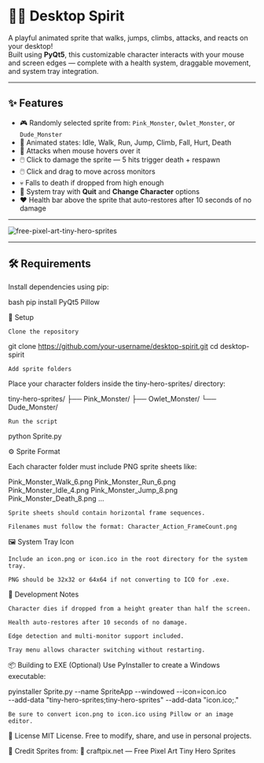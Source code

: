 # 🧙‍♂️ Desktop Spirit

A playful animated sprite that walks, jumps, climbs, attacks, and reacts on your desktop!  
Built using **PyQt5**, this customizable character interacts with your mouse and screen edges — complete with a health system, draggable movement, and system tray integration.

---

## ✨ Features

- 🎮 Randomly selected sprite from: `Pink_Monster`, `Owlet_Monster`, or `Dude_Monster`
- 🧠 Animated states: Idle, Walk, Run, Jump, Climb, Fall, Hurt, Death
- 🐁 Attacks when mouse hovers over it
- 🖱️ Click to damage the sprite — 5 hits trigger death + respawn
- 🖱️ Click and drag to move across monitors
- 💀 Falls to death if dropped from high enough
- 📌 System tray with **Quit** and **Change Character** options
- ❤️ Health bar above the sprite that auto-restores after 10 seconds of no damage

---

![free-pixel-art-tiny-hero-sprites](https://github.com/user-attachments/assets/0a7ef025-efb1-4d22-b8cf-ed6ad3a32a74)

---

## 🛠 Requirements

Install dependencies using pip:

bash
pip install PyQt5 Pillow

 📁 Setup

    Clone the repository

git clone https://github.com/your-username/desktop-spirit.git
cd desktop-spirit

    Add sprite folders

Place your character folders inside the tiny-hero-sprites/ directory:

tiny-hero-sprites/
├── Pink_Monster/
├── Owlet_Monster/
└── Dude_Monster/

    Run the script

python Sprite.py

⚙️ Sprite Format

Each character folder must include PNG sprite sheets like:

Pink_Monster_Walk_6.png
Pink_Monster_Run_6.png
Pink_Monster_Idle_4.png
Pink_Monster_Jump_8.png
Pink_Monster_Death_8.png
...

    Sprite sheets should contain horizontal frame sequences.

    Filenames must follow the format: Character_Action_FrameCount.png

🖼️ System Tray Icon

    Include an icon.png or icon.ico in the root directory for the system tray.

    PNG should be 32x32 or 64x64 if not converting to ICO for .exe.

🧪 Development Notes

    Character dies if dropped from a height greater than half the screen.

    Health auto-restores after 10 seconds of no damage.

    Edge detection and multi-monitor support included.

    Tray menu allows character switching without restarting.

📦 Building to EXE (Optional)
Use PyInstaller to create a Windows executable:

pyinstaller Sprite.py --name SpriteApp --windowed --icon=icon.ico \
--add-data "tiny-hero-sprites;tiny-hero-sprites" --add-data "icon.ico;."

    Be sure to convert icon.png to icon.ico using Pillow or an image editor.

📃 License
MIT License. Free to modify, share, and use in personal projects.

🙏 Credit
Sprites from:
🎨 craftpix.net — Free Pixel Art Tiny Hero Sprites

